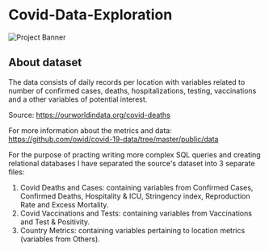 # Covid-Data-Exploration

![Project Banner](https://user-images.githubusercontent.com/88495091/209154393-d7d258f1-370e-4024-accc-6f17b58437ce.png)

## About dataset

The data consists of daily records per location with variables related to number of confirmed cases, deaths, hospitalizations, testing, vaccinations and a other variables of potential interest.

Source: https://ourworldindata.org/covid-deaths

For more information about the metrics and data: https://github.com/owid/covid-19-data/tree/master/public/data


For the purpose of practing writing more complex SQL queries and creating relational databases I have separated the source's dataset into 3 separate files:

1. Covid Deaths and Cases: containing variables from Confirmed Cases, Confirmed Deaths, Hospitality & ICU, Stringency index, Reproduction Rate and Excess Mortality.
2. Covid Vaccinations and Tests: containing variables from Vaccinations and Test & Positivity.
3. Country Metrics: containing variables pertaining to location metrics (variables from Others).


